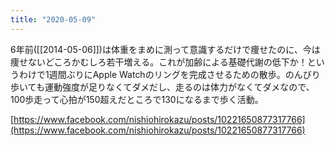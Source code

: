 ```yaml
---
title: "2020-05-09"
---
```


6年前([[2014-05-06]])は体重をまめに測って意識するだけで痩せたのに、今は痩せないどころかむしろ若干増える。これが加齢による基礎代謝の低下か！というわけで1週間ぶりにApple Watchのリングを完成させるための散歩。のんびり歩いても運動強度が足りなくてダメだし、走るのは体力がなくてダメなので、100歩走って心拍が150超えだところで130になるまで歩く活動。

[https://www.facebook.com/nishiohirokazu/posts/10221650877317766](https://www.facebook.com/nishiohirokazu/posts/10221650877317766)

